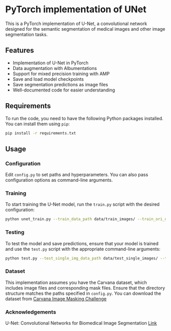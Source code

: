 # PyTorch implementation of UNet


This is a PyTorch implementation of U-Net, a convolutional network designed for the semantic segmentation of medical images and other image segmentation tasks.

## Features

- Implementation of U-Net in PyTorch
- Data augmentation with Albumentations
- Support for mixed precision training with AMP
- Save and load model checkpoints
- Save segmentation predictions as image files
- Well-documented code for easier understanding

## Requirements

To run the code, you need to have the following Python packages installed. You can install them using `pip`:

```bash
pip install -r requirements.txt
```


## Usage

### Configuration
Edit `config.py` to set paths and hyperparameters. You can also pass configuration options as command-line arguments.

### Training
To start training the U-Net model, run the `train.py` script with the desired configuration:

```bash
python unet_train.py --train_data_path data/train_images/ --train_ori_data_path data/train_masks/ --val_data_path data/val_images/ --val_ori_data_path data/val_masks/ --test_data_path data/test_images/ --test_ori_data_path data/test_masks_images/ --batch_size 2 --epochs 100
```


### Testing

To test the model and save predictions, ensure that your model is trained and use the `test.py` script with the appropriate command-line arguments:

```bash
python test.py --test_single_img_data_path data/test_single_images/ --test_single_img_ori_data_path data/test_single_mask_images/ --sample_test_output_folder test_images/
```

### Dataset
This implementation assumes you have the Carvana dataset, which includes image files and corresponding mask files. Ensure that the directory structure matches the paths specified in `config.py`.
You can download the dataset from [Carvana Image Masking Challenge](https://www.kaggle.com/c/carvana-image-masking-challenge/data)


### Acknowledgements
U-Net: Convolutional Networks for Biomedical Image Segmentation [Link](https://arxiv.org/abs/1505.04597)


